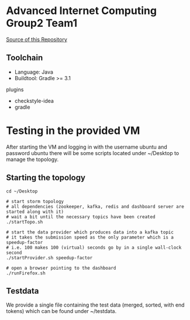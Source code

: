 # Advanced Internet Computing Group2 Team1

[Source of this Repository](http://hyde.infosys.tuwien.ac.at/aic2016/G2T1v2/commits/master)

Toolchain
---------

* Language: Java
* Buildtool: Gradle >= 3.1

plugins

* checkstyle-idea
* gradle

# Testing in the provided VM

After starting the VM and logging in with the username ubuntu and password ubuntu there will be some scripts located under ~/Desktop to manage the topology.

Starting the topology
---------------------

```
cd ~/Desktop

# start storm topology
# all dependencies (zookeeper, kafka, redis and dashboard server are started along with it)
# wait a bit until the necessary topics have been created
./startTopo.sh

# start the data provider which produces data into a kafka topic
# it takes the submission speed as the only parameter which is a speedup-factor
# i.e. 100 makes 100 (virtual) seconds go by in a single wall-clock second
./startProvider.sh speedup-factor

# open a browser pointing to the dashboard
./runFirefox.sh
```

Testdata
--------

We provide a single file containing the test data (merged, sorted, with end tokens) which can be found under ~/testdata.